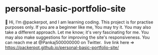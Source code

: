 # personal-basic-portfolio-site
👋 Hi, I’m @packerpot, and I am learning coding. This project is for practise purposes only. If you are a beginner like me, You may try it.
You may also take a different approach. Let me know; it's very fascinating for me. You may also make suggestions for improving the site's responsiveness. You can reach me at @Pankaj500000000 on Twitter. 
live link here => https://packerpot.github.io/personal-basic-portfolio-site/

